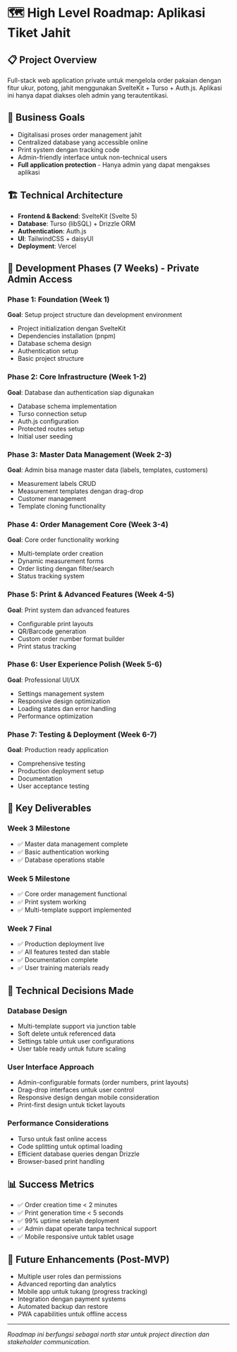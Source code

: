 # 🗺️ High Level Roadmap: Aplikasi Tiket Jahit

## 📋 Project Overview
Full-stack web application private untuk mengelola order pakaian dengan fitur ukur, potong, jahit menggunakan SvelteKit + Turso + Auth.js. Aplikasi ini hanya dapat diakses oleh admin yang terautentikasi.

## 🎯 Business Goals
- Digitalisasi proses order management jahit
- Centralized database yang accessible online
- Print system dengan tracking code
- Admin-friendly interface untuk non-technical users
- **Full application protection** - Hanya admin yang dapat mengakses aplikasi

## 🏗️ Technical Architecture
- **Frontend & Backend**: SvelteKit (Svelte 5)
- **Database**: Turso (libSQL) + Drizzle ORM
- **Authentication**: Auth.js
- **UI**: TailwindCSS + daisyUI
- **Deployment**: Vercel

## 📅 Development Phases (7 Weeks) - Private Admin Access

### Phase 1: Foundation (Week 1)
**Goal**: Setup project structure dan development environment
- Project initialization dengan SvelteKit
- Dependencies installation (pnpm)
- Database schema design
- Authentication setup
- Basic project structure

### Phase 2: Core Infrastructure (Week 1-2)
**Goal**: Database dan authentication siap digunakan
- Database schema implementation
- Turso connection setup
- Auth.js configuration
- Protected routes setup
- Initial user seeding

### Phase 3: Master Data Management (Week 2-3)
**Goal**: Admin bisa manage master data (labels, templates, customers)
- Measurement labels CRUD
- Measurement templates dengan drag-drop
- Customer management
- Template cloning functionality

### Phase 4: Order Management Core (Week 3-4)
**Goal**: Core order functionality working
- Multi-template order creation
- Dynamic measurement forms
- Order listing dengan filter/search
- Status tracking system

### Phase 5: Print & Advanced Features (Week 4-5)
**Goal**: Print system dan advanced features
- Configurable print layouts
- QR/Barcode generation
- Custom order number format builder
- Print status tracking

### Phase 6: User Experience Polish (Week 5-6)
**Goal**: Professional UI/UX
- Settings management system
- Responsive design optimization
- Loading states dan error handling
- Performance optimization

### Phase 7: Testing & Deployment (Week 6-7)
**Goal**: Production ready application
- Comprehensive testing
- Production deployment setup
- Documentation
- User acceptance testing

## 🎁 Key Deliverables

### Week 3 Milestone
- ✅ Master data management complete
- ✅ Basic authentication working
- ✅ Database operations stable

### Week 5 Milestone
- ✅ Core order management functional
- ✅ Print system working
- ✅ Multi-template support implemented

### Week 7 Final
- ✅ Production deployment live
- ✅ All features tested dan stable
- ✅ Documentation complete
- ✅ User training materials ready

## 🔧 Technical Decisions Made

### Database Design
- Multi-template support via junction table
- Soft delete untuk referenced data
- Settings table untuk user configurations
- User table ready untuk future scaling

### User Interface Approach
- Admin-configurable formats (order numbers, print layouts)
- Drag-drop interfaces untuk user control
- Responsive design dengan mobile consideration
- Print-first design untuk ticket layouts

### Performance Considerations
- Turso untuk fast online access
- Code splitting untuk optimal loading
- Efficient database queries dengan Drizzle
- Browser-based print handling

## 📊 Success Metrics
- ✅ Order creation time < 2 minutes
- ✅ Print generation time < 5 seconds
- ✅ 99% uptime setelah deployment
- ✅ Admin dapat operate tanpa technical support
- ✅ Mobile responsive untuk tablet usage

## 🚀 Future Enhancements (Post-MVP)
- Multiple user roles dan permissions
- Advanced reporting dan analytics
- Mobile app untuk tukang (progress tracking)
- Integration dengan payment systems
- Automated backup dan restore
- PWA capabilities untuk offline access

---

*Roadmap ini berfungsi sebagai north star untuk project direction dan stakeholder communication.*

